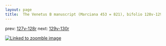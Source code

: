 ```yaml
---
layout: page
title:  The Venetus B manuscript (Marciana 453 = 821), bifolio 128v-129r
---
```


prev: [127v-128r](../127v-128r/) next: [129v-130r](../129v-130r/)



[![Linked to zoomble image](http://www.homermultitext.org/iipsrv?IIIF=/project/homer/pyramidal/deepzoom/hmt/vbbifolio/v1/vb_128v_129r.tif/full/2000,/0/default.jpg)](http://www.homermultitext.org/ict2/?urn=urn:cite2:hmt:vbbifolio.v1:vb_128v_129r)

